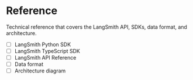 # Reference

Technical reference that covers the LangSmith API, SDKs, data format, and architecture.

- [ ] LangSmith Python SDK
- [ ] LangSmith TypeScript SDK
- [ ] LangSmith API Reference
- [ ] Data format
- [ ] Architecture diagram
